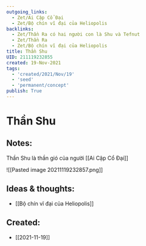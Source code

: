 ```yaml
---
outgoing_links:
  - Zet/Ai Cập Cổ Đại
  - Zet/Bộ chín vĩ đại của Heliopolis
backlinks:
  - Zet/Thần Ra có hai người con là Shu và Tefnut
  - Zet/Thần Ra
  - Zet/Bộ chín vĩ đại của Heliopolis
title: Thần Shu
UID: 211119232855
created: 19-Nov-2021
tags:
  - 'created/2021/Nov/19'
  - 'seed'
  - 'permanent/concept'
publish: True
---
```

# Thần Shu

## Notes:
Thần Shu là thần gió của người [[Ai Cập Cổ Đại]]

![[Pasted image 20211119232857.png]]

## Ideas & thoughts:
- [[Bộ chín vĩ đại của Heliopolis]]


## Created:
- [[2021-11-19]]
